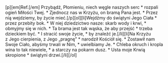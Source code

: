 [p][em]Ref.[/em] Przybądź, Płomieniu, niech węgle naszych serc * rozpali ogień Miłości Twej. * Zjednocz nas w Krzyżu, on bramą Pana jest. * Przez nią wejdziemy, by życie mieć.[/p][ol][li]Wejdźmy do świątyni Jego Ciała * przez przebity bok. * W niej dziedzictwo nasze: skarb wody i krwi, * obmyjmy się w nich. * Ta brama jest tak wąska, że aby przejść * trzeba dzieckiem być. * I stracić swoje życie, * by znaleźć je.[/li][li]Na Krzyżu z Jego cierpienia, z Jego „pragnę” * narodził Kościół się. * Zostawił nam Swoje Ciało, abyśmy trwali w Nim, * uwielbiamy Je. * Chleba okruch i kropla wina to tak niewiele, * a starczy na pokarm dusz. * Usta moje Krwią skropione * świątyni drzwi.[/li][/ol]